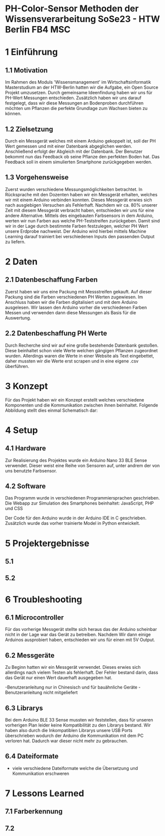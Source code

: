 # PH-Color-Sensor Methoden der Wissensverarbeitung SoSe23 - HTW Berlin FB4 MSC

# 1 Einführung
## 1.1 Motivation
Im Rahmen des Moduls 'Wissensmanagement' im Wirtschaftsinformatik Masterstudium an der HTW-Berlin hatten wir die Aufgabe, ein Open Source Projekt umzusetzen.
Durch gemeinsame Ideenfindung haben wir uns für PH-Wert Messungen entschieden.
Zusätzlich haben wir uns darauf festgelegt, dass wir diese Messungen an Bodenproben durchführen möchten um Pflanzen die perfekte Grundlage zum Wachsen bieten zu können.

## 1.2 Zielsetzung
Durch ein Messgerät welches mit einem Arduino gekoppelt ist, soll der PH Wert gemessen und mit einer Datenbank abgeglichen werden.
Anschließend erfolgt der Abgleich mit der Datenbank. Der Benutzer bekommt nun das Feedback ob seine Pflanze den perfekten Boden hat.
Das Feedback soll in einem simulierten Smartphone zurückgegeben werden.

## 1.3 Vorgehensweise
Zuerst wurden verschiedene Messungsmöglichkeiten betrachtet.
In Rücksprache mit den Dozenten haben wir ein Messgerät erhalten, welches wir mit einem Arduino verbinden konnten.
Dieses Messgerät erwies sich nach ausgiebigen Versuchen als Fehlerhaft.
Nachdem wir ca. 80% unserer Zeit mit diesem Messgerät verbracht haben, entschieden wir uns für eine andere Alternative.
Mittels des eingebauten Farbsensors in dem Arduino, werten wir nun Farben aus welche PH-Teststreifen zurückgeben.
Damit sind wir in der Lage durch bestimmte Farben festzulegen, welcher PH Wert unsere Erdprobe nachweist.
Der Arduino wird hierbei mittels Machine Learning darauf trainiert bei verschiedenen Inputs den passenden Output zu liefern.

# 2 Daten

## 2.1 Datenbeschaffung Farben
Zuerst haben wir uns eine Packung mit Messstreifen gekauft.
Auf dieser Packung sind die Farben verschiedenen PH Werten zugewiesen.
Im Anschluss haben wir die Farben digitalisiert und mit dem Arduino ausgelesen.
Wir lassen den Arduino vorher die verschiedenen Farben Messen und verwenden dann diese Messungen als Basis für die Auswertung.

## 2.2 Datenbeschaffung PH Werte
Durch Recherche sind wir auf eine große bestehende Datenbank gestoßen.
Diese beinhaltet schon viele Werte welchen gängigen Pflanzen zugeordnet wurden.
Allerdings waren die Werte in einer Website als Text eingebettet, daher mussten wir die Werte erst scrapen und in eine eigene .csv überführen.

# 3 Konzept
Für das Projekt haben wir ein Konzept erstellt welches verschiedene Komponenten und die Kommunikation zwischen ihnen beinhaltet.
Folgende Abbildung stellt dies einmal Schematisch dar:

# 4 Setup
## 4.1 Hardware
Zur Realisierung des Projektes wurde ein Arduino Nano 33 BLE Sense verwendet.
Dieser weist eine Reihe von Sensoren auf, unter andrem der von uns benutzte Farbsensor.

## 4.2 Software
Das Programm wurde in verschiedenen Programmiersprachen geschrieben.
Die Webapp zur Simulation des Smartphones beinhaltet:
JavaScript, PHP und CSS

Der Code für den Arduino wurde in der Arduino IDE in C geschrieben.
Zusätzlich wurde das vorher trainierte Model in Python entwickelt.

# 5 Projektergebnisse
## 5.1
## 5.2

# 6 Troubleshooting
## 6.1 Microcontroller
Für das vorherige Messgerät stellte sich heraus das der Arduino scheinbar nicht in der Lage war das Gerät zu betreiben.
Nachdem Wir dann einige Arduinos ausprobiert haben, entschieden wir uns für einen mit 5V Output.

## 6.2 Messgeräte
Zu Beginn hatten wir ein Messgerät verwendet.
Dieses erwies sich allerdings nach vielem Testen als fehlerhaft.
Der Fehler bestand darin, dass das Gerät nur einen Wert dauerhaft ausgegeben hat.

-Benutzeranleitung nur in Chinesisch und für bauähnliche Geräte
-Benutzeranleitung nicht mitgeliefert

## 6.3 Librarys
Bei dem Arduino BLE 33 Sense mussten wir feststellen, dass für unseren vorherigen Plan leider keine Kompatibilität zu den Librarys bestand.
Wir haben also durch die Inkompatiblen Librarys unsere USB Ports überschrieben wodurch der Arduino die Kommunikation mit dem PC verloren hat.
Dadurch war dieser nicht mehr zu gebrauchen.

## 6.4 Dateiformate
- viele verschiedene Dateiformate welche die Übersetzung und Kommunikation erschweren

# 7 Lessons Learned
## 7.1 Farberkennung
## 7.2

